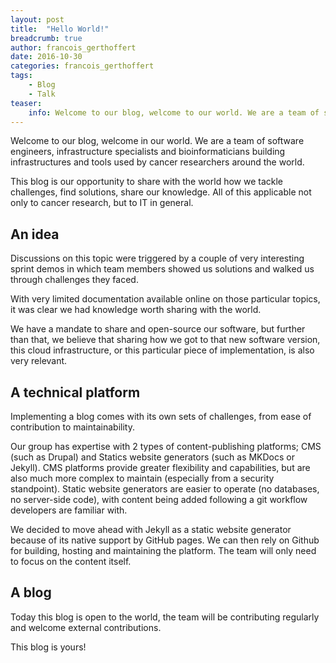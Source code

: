 ```yaml
---
layout: post
title:  "Hello World!"
breadcrumb: true
author: francois_gerthoffert
date: 2016-10-30
categories: francois_gerthoffert
tags:
    - Blog
    - Talk
teaser:
    info: Welcome to our blog, welcome to our world. We are a team of software engineers, infrastructure specialists and bioinformaticians building infrastructures and tools used by cancer researchers around the world. 
---
```


Welcome to our blog, welcome in our world. We are a team of software engineers, infrastructure specialists and bioinformaticians building infrastructures and tools used by cancer researchers around the world. 

This blog is our opportunity to share with the world how we tackle challenges, find solutions, share our knowledge. All of this applicable not only to cancer research, but to IT in general.

## An idea

Discussions on this topic were triggered by a couple of very interesting sprint demos in which team members showed us solutions and walked us through challenges they faced. 

With very limited documentation available online on those particular topics, it was clear we had knowledge worth sharing with the world. 

We have a mandate to share and open-source our software, but further than that, we believe that sharing how we got to that new software version, this cloud infrastructure, or this particular piece of implementation, is also very relevant.

## A technical platform
 
Implementing a blog comes with its own sets of challenges, from ease of contribution to maintainability.

Our group has expertise with 2 types of content-publishing platforms; CMS (such as Drupal) and Statics website generators (such as MKDocs or Jekyll).
CMS platforms provide greater flexibility and capabilities, but are also much more complex to maintain (especially from a security standpoint). Static website generators are easier to operate (no databases, no server-side code), with content being added following a git workflow developers are familiar with.

We decided to move ahead with Jekyll as a static website generator because of its native support by GitHub pages. We can then rely on Github for building, hosting and maintaining the platform. The team will only need to focus on the content itself.

## A blog

Today this blog is open to the world, the team will be contributing regularly and welcome external contributions. 

This blog is yours!
